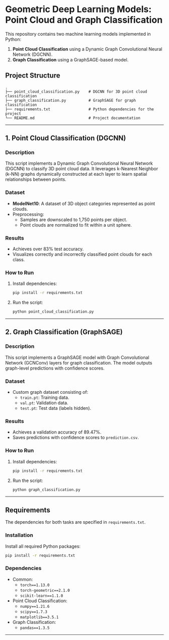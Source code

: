 # Geometric Deep Learning Models: Point Cloud and Graph Classification

This repository contains two machine learning models implemented in Python:
1. **Point Cloud Classification** using a Dynamic Graph Convolutional Neural Network (DGCNN).
2. **Graph Classification** using a GraphSAGE-based model.

## Project Structure
```
.
├── point_cloud_classification.py    # DGCNN for 3D point cloud classification
├── graph_classification.py          # GraphSAGE for graph classification
├── requirements.txt                 # Python dependencies for the project
└── README.md                        # Project documentation
```

---

## 1. Point Cloud Classification (DGCNN)

### Description
This script implements a Dynamic Graph Convolutional Neural Network (DGCNN) to classify 3D point cloud data. It leverages k-Nearest Neighbor (k-NN) graphs dynamically constructed at each layer to learn spatial relationships between points.

### Dataset
- **ModelNet10**: A dataset of 3D object categories represented as point clouds.
- Preprocessing:
  - Samples are downscaled to 1,750 points per object.
  - Point clouds are normalized to fit within a unit sphere.

### Results
- Achieves over 83% test accuracy.
- Visualizes correctly and incorrectly classified point clouds for each class.

### How to Run
1. Install dependencies:
   ```bash
   pip install -r requirements.txt
   ```
2. Run the script:
   ```bash
   python point_cloud_classification.py
   ```

---

## 2. Graph Classification (GraphSAGE)

### Description
This script implements a GraphSAGE model with Graph Convolutional Network (GCNConv) layers for graph classification. The model outputs graph-level predictions with confidence scores.

### Dataset
- Custom graph dataset consisting of:
  - `train.pt`: Training data.
  - `val.pt`: Validation data.
  - `test.pt`: Test data (labels hidden).
  
### Results
- Achieves a validation accuracy of 89.47%.
- Saves predictions with confidence scores to `prediction.csv`.

### How to Run
1. Install dependencies:
   ```bash
   pip install -r requirements.txt
   ```
2. Run the script:
   ```bash
   python graph_classification.py
   ```

---

## Requirements
The dependencies for both tasks are specified in `requirements.txt`.

### Installation
Install all required Python packages:
```bash
pip install -r requirements.txt
```

### Dependencies
- Common:
  - `torch==1.13.0`
  - `torch-geometric==2.1.0`
  - `scikit-learn==1.1.0`
- Point Cloud Classification:
  - `numpy==1.21.6`
  - `scipy==1.7.3`
  - `matplotlib==3.5.1`
- Graph Classification:
  - `pandas==1.3.5`

---
